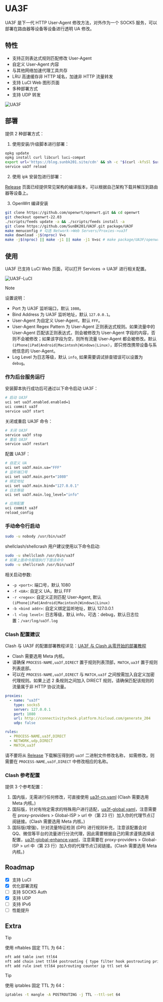 # UA3F

UA3F 是下一代 HTTP User-Agent 修改方法，对外作为一个 SOCK5 服务，可以部署在路由器等设备等设备进行透明 UA 修改。

## 特性

- 支持正则表达式规则匹配修改 User-Agent
- 自定义 User-Agent 内容
- 与其他网络加速代理工具共存
- LRU 高速缓存非 HTTP 域名，加速非 HTTP 流量转发
- 支持 LuCI Web 图形页面
- 多种部署方式
- 支持 UDP 转发

![UA3F](https://sunbk201.oss-cn-beijing.aliyuncs.com/img/ua3f)

## 部署

提供 2 种部署方式：

1. 使用安装/升级脚本进行部署：

```sh
opkg update
opkg install curl libcurl luci-compat
export url='https://blog.sunbk201.site/cdn' && sh -c "$(curl -kfsSl $url/install.sh)"
service ua3f reload
```

2. 使用 ipk 安装包进行部署：

[Release](https://github.com/SunBK201/UA3F/releases) 页面已经提供常见架构的编译版本，可以根据自己架构下载并解压到路由器等设备上。

3. OpenWrt 编译安装

```sh
git clone https://github.com/openwrt/openwrt.git && cd openwrt
git checkout openwrt-22.03
./scripts/feeds update -a && ./scripts/feeds install -a
git clone https://github.com/SunBK201/UA3F.git package/UA3F
make menuconfig # 勾选 Network->Web Servers/Proxies->ua3f
make download -j$(nproc) V=s
make -j$(nproc) || make -j1 || make -j1 V=sc # make package/UA3F/openwrt/compile -j1 V=sc # 编译单个包
```

## 使用

UA3F 已支持 LuCI Web 页面，可以打开 Services -> UA3F 进行相关配置。

![UA3F-LuCI](https://sunbk201.oss-cn-beijing.aliyuncs.com/img/ua3f-luci)

> [!NOTE]
> 设置说明：
>
> - Port 为 UA3F 监听端口，默认 `1080`。
> - Bind Address 为 UA3F 监听地址，默认 `127.0.0.1`。
> - User-Agent 为自定义 User-Agent，默认 `FFF`。
> - User-Agent Regex Pattern 为 User-Agent 正则表达式规则。如果流量中的 User-Agent 匹配该正则表达式，则会被修改为 User-Agent 字段的内容，否则不会被修改；如果该字段为空，则所有流量 User-Agent 都会被修改。默认 `(iPhone|iPad|Android|Macintosh|Windows|Linux)`，即只修改携带设备与系统信息的 User-Agent。
> - Log Level 为日志等级，默认 `info`, 如果需要调试排查错误可以设置为 `debug`。

### 作为后台服务运行

安装脚本执行成功后可通过以下命令启动 UA3F：

```sh
# 启动 UA3F
uci set ua3f.enabled.enabled=1
uci commit ua3f
service ua3f start
```

关闭或重启 UA3F 命令：

```sh
# 关闭 UA3F
service ua3f stop
# 重启 UA3F
service ua3f restart
```

配置 UA3F：

```sh
# 自定义 UA
uci set ua3f.main.ua="FFF"
# 监听端口号
uci set ua3f.main.port="1080"
# 绑定地址
uci set ua3f.main.bind="127.0.0.1"
# 日志等级
uci set ua3f.main.log_level="info"

# 应用配置
uci commit ua3f
reload_config
```

### 手动命令行启动

```sh
sudo -u nobody /usr/bin/ua3f
```

shellclash/shellcrash 用户建议使用以下命令启动:

```sh
sudo -u shellclash /usr/bin/ua3f
# 如果上面命令报错执行下面该命令
sudo -u shellcrash /usr/bin/ua3f
```

相关启动参数:

- `-p <port>`: 端口号，默认 1080
- `-f <UA>`: 自定义 UA，默认 FFF
- `-r <regex>`: 自定义正则匹配 User-Agent, 默认 `(iPhone|iPad|Android|Macintosh|Windows|Linux)`
- `-b <bind addr>`: 自定义绑定监听地址，默认 127.0.0.1
- `-l <log level>`: 日志等级，默认 info，可选：debug，默认日志位置：`/var/log/ua3f.log`

### Clash 配置建议

Clash 与 UA3F 的配置部署教程详见：[UA3F 与 Clash 从零开始的部署教程](https://sunbk201public.notion.site/UA3F-Clash-16d60a7b5f0e457a9ee97a3be7cbf557?pvs=4)

- Clash 需要选用 Meta 内核。
- 请确保 `PROCESS-NAME,ua3f,DIRECT` 置于规则列表顶部，`MATCH,ua3f` 置于规则列表底部。
- 可以在 `PROCESS-NAME,ua3f,DIRECT` 与 `MATCH,ua3f` 之间按需加入自定义加密代理规则。如果上述 2 条规则之间加入 DIRECT 规则，请确保匹配该规则的流量属于非 HTTP 协议流量。

```yaml
proxies:
  - name: "ua3f"
    type: socks5
    server: 127.0.0.1
    port: 1080
    url: http://connectivitycheck.platform.hicloud.com/generate_204
    udp: false

rules:
  - PROCESS-NAME,ua3f,DIRECT
  - NETWORK,udp,DIRECT
  - MATCH,ua3f
```

请不要将从 [Release](https://github.com/SunBK201/UA3F/releases) 下载解压得到的 `ua3f` 二进制文件修改名称，
如需修改，则需要在 `PROCESS-NAME,ua3f,DIRECT` 中修改相应的名称。

### Clash 参考配置

提供 3 个参考配置：

1. 国内版，无需进行任何修改，可直接使用 [ua3f-cn.yaml](https://cdn.jsdelivr.net/gh/SunBK201/UA3F@master/clash/ua3f-cn.yaml) (Clash 需要选用 Meta 内核。)
2. 国际版，针对有特定需求的特殊用户进行适配，[ua3f-global.yaml](https://cdn.jsdelivr.net/gh/SunBK201/UA3F@master/clash/ua3f-global.yaml)，注意需要在 proxy-providers > Global-ISP > url 中（第 23 行）加入你的代理节点订阅链接。(Clash 需要选用 Meta 内核。)
3. 国际版(增强)，针对流量特征检测 (DPI) 进行规则补充，注意该配置会对 QQ、微信等平台的流量进行分流代理，因此需要根据自己的需求谨慎选择该配置，[ua3f-global-enhance.yaml](https://cdn.jsdelivr.net/gh/SunBK201/UA3F@master/clash/ua3f-global-enhance.yaml)，注意需要在 proxy-providers > Global-ISP > url 中（第 23 行）加入你的代理节点订阅链接。(Clash 需要选用 Meta 内核。)

## Roadmap

- [x] 支持 LuCI
- [x] 优化部署流程
- [ ] 支持 SOCK5 Auth
- [x] 支持 UDP
- [ ] 支持 IPv6
- [ ] 性能提升

## Extra

> [!TIP]
> 使用 nftables 固定 TTL 为 64：
>
> ```sh
> nft add table inet ttl64
> nft add chain inet ttl64 postrouting { type filter hook postrouting priority -150\; policy accept\; }
> nft add rule inet ttl64 postrouting counter ip ttl set 64
> ```

> [!TIP]
> 使用 iptables 固定 TTL 为 64：
>
> ```sh
> iptables -t mangle -A POSTROUTING -j TTL --ttl-set 64
> ```
